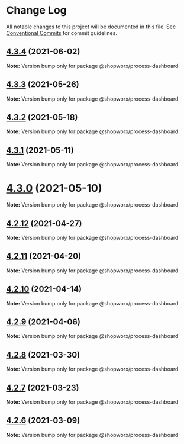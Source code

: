 # Change Log

All notable changes to this project will be documented in this file.
See [Conventional Commits](https://conventionalcommits.org) for commit guidelines.

## [4.3.4](https://bitbucket.org/entrib/shopworx/compare/v4.3.3...v4.3.4) (2021-06-02)

**Note:** Version bump only for package @shopworx/process-dashboard





## [4.3.3](https://bitbucket.org/entrib/shopworx/compare/v4.3.2...v4.3.3) (2021-05-26)

**Note:** Version bump only for package @shopworx/process-dashboard





## [4.3.2](https://bitbucket.org/entrib/shopworx/compare/v4.3.1...v4.3.2) (2021-05-18)

**Note:** Version bump only for package @shopworx/process-dashboard





## [4.3.1](https://bitbucket.org/entrib/shopworx/compare/v4.3.0...v4.3.1) (2021-05-11)

**Note:** Version bump only for package @shopworx/process-dashboard





# [4.3.0](https://bitbucket.org/entrib/shopworx/compare/v4.2.12...v4.3.0) (2021-05-10)

**Note:** Version bump only for package @shopworx/process-dashboard





## [4.2.12](https://bitbucket.org/entrib/shopworx/compare/v4.2.11...v4.2.12) (2021-04-27)

**Note:** Version bump only for package @shopworx/process-dashboard





## [4.2.11](https://bitbucket.org/entrib/shopworx/compare/v4.2.10...v4.2.11) (2021-04-20)

**Note:** Version bump only for package @shopworx/process-dashboard





## [4.2.10](https://bitbucket.org/entrib/shopworx/compare/v4.2.9...v4.2.10) (2021-04-14)

**Note:** Version bump only for package @shopworx/process-dashboard





## [4.2.9](https://bitbucket.org/entrib/shopworx/compare/v4.2.8...v4.2.9) (2021-04-06)

**Note:** Version bump only for package @shopworx/process-dashboard





## [4.2.8](https://bitbucket.org/entrib/shopworx/compare/v4.2.7...v4.2.8) (2021-03-30)

**Note:** Version bump only for package @shopworx/process-dashboard





## [4.2.7](https://bitbucket.org/entrib/shopworx/compare/v4.2.6...v4.2.7) (2021-03-23)

**Note:** Version bump only for package @shopworx/process-dashboard





## [4.2.6](https://bitbucket.org/entrib/shopworx/compare/v4.2.5...v4.2.6) (2021-03-09)

**Note:** Version bump only for package @shopworx/process-dashboard
